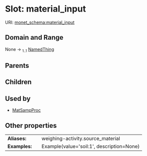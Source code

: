 
# Slot: material_input




URI: [monet_schema:material_input](http://example.com/monet_schema/material_input)


## Domain and Range

None &#8594;  <sub>1..1</sub> [NamedThing](NamedThing.md)

## Parents


## Children


## Used by

 * [MatSampProc](MatSampProc.md)

## Other properties

|  |  |  |
| --- | --- | --- |
| **Aliases:** | | weighing-activity.source_material |
| **Examples:** | | Example(value='soil:1', description=None) |

